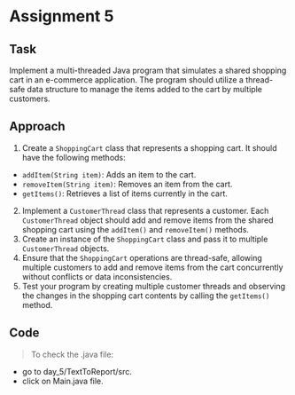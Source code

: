 # Assignment 5

## Task
Implement a multi-threaded Java program that simulates a shared shopping cart in an e-commerce application. The program should utilize a thread-safe data structure to manage the items added to the cart by multiple customers.

## Approach
1. Create a `ShoppingCart` class that represents a shopping cart. It should have the following methods:
- `addItem(String item)`: Adds an item to the cart.
- `removeItem(String item)`: Removes an item from the cart.
- `getItems()`: Retrieves a list of items currently in the cart.

2. Implement a `CustomerThread` class that represents a customer. Each `CustomerThread` object should add and remove items from the shared shopping cart using the `addItem()` and `removeItem()` methods.
3. Create an instance of the `ShoppingCart` class and pass it to multiple `CustomerThread` objects.
4. Ensure that the `ShoppingCart` operations are thread-safe, allowing multiple customers to add and remove items from the cart concurrently without conflicts or data inconsistencies.
5. Test your program by creating multiple customer threads and observing the changes in the shopping cart contents by calling the `getItems()` method.

## Code
>To check the .java file:
* go to day_5/TextToReport/src.
* click on Main.java file.
